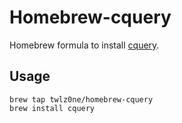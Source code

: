 # Homebrew-cquery

Homebrew formula to install [cquery](https://github.com/cquery-project/cquery).

## Usage

```
brew tap twlz0ne/homebrew-cquery
brew install cquery
```
